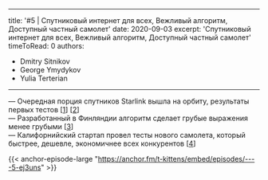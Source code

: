 
---
title: '#5 | Спутниковый интернет для всех, Вежливый алгоритм, Доступный частный самолет'
date: 2020-09-03
excerpt: 'Спутниковый интернет для всех, Вежливый алгоритм, Доступный частный самолет'
timeToRead: 0
authors:
  - Dmitry Sitnikov
  - George Ymydykov
  - Yulia Terterian
---

— Очередная порция спутников Starlink вышла на орбиту, результаты первых тестов [[1](https://techcrunch.com/2020/09/03/spacex-confirms-starlink-internet-private-beta-underway-showing-low-latency-and-speeds-over-100mbps/)] [[2](https://findstarlink.com)]<br/>
— Разработанный в Финляндии алгоритм сделает грубые выражения менее грубыми [[3](https://www.thebigsmoke.com.au/2020/09/02/experts-believe-a-censorious-polite-font-will-stop-cyberbullying/)]<br/>
— Калифорнийский стартап провел тесты нового самолета, который быстрее, дешевле, экономичнее всех конкурентов [[4](https://www.thedrive.com/the-war-zone/36016/the-potentially-revolutionary-celera-500l-officially-breaks-cover)]

{{< anchor-episode-large "https://anchor.fm/t-kittens/embed/episodes/----5-ej3uns" >}}
